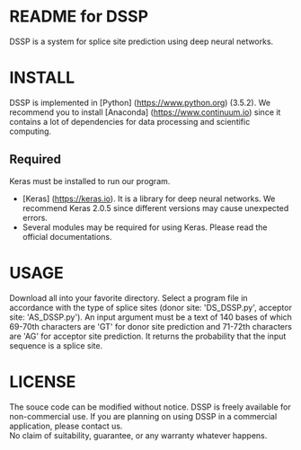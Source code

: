 README for DSSP
===
DSSP is a system for splice site prediction using deep neural networks.

INSTALL
===
DSSP is implemented in [Python] (https://www.python.org) (3.5.2). We recommend you to install [Anaconda] (https://www.continuum.io) since it contains a lot of dependencies for data processing and scientific computing.

Required
---
Keras must be installed to run our program. 
* [Keras] (https://keras.io). It is a library for deep neural networks. We recommend Keras 2.0.5 since different versions may cause unexpected errors.
* Several modules may be required for using Keras. Please read the official documentations.

USAGE
===
Download all into your favorite directory. 
Select a program file in accordance with the type of splice sites (donor site: 'DS_DSSP.py', acceptor site: 'AS_DSSP.py').
An input argument must be a text of 140 bases of which 69-70th characters are 'GT' for donor site prediction and 71-72th characters are 'AG' for acceptor site prediction.
It returns the probability that the input sequence is a splice site.

LICENSE
===
The souce code can be modified without notice.
DSSP is freely available for non-commercial use. If you are planning on using DSSP in a commercial application, please contact us.  
No claim of suitability, guarantee, or any warranty whatever happens.
